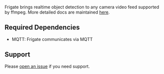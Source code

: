 Frigate brings realtime object detection to any camera video feed supported by ffmpeg. More detailed docs are maintained [here](https://github.com/blakeblackshear/frigate/tree/release-0.8.0).

## Required Dependencies
- MQTT: Frigate communicates via MQTT

## Support
Please [open an issue](https://github.com/blakeblackshear/frigate/issues/new/choose) if you need support.
